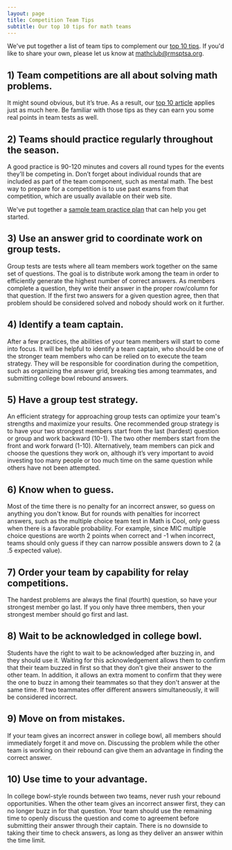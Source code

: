 ```yaml
---
layout: page
title: Competition Team Tips
subtitle: Our top 10 tips for math teams
---
```


We've put together a list of team tips to complement our [top 10 tips](../competition-tips). 
If you'd like to share your own, please let us know
at <a href="mailto:mathclub@rmsptsa.org">mathclub@rmsptsa.org</a>.

## 1) Team competitions are all about solving math problems.
It might sound obvious, but it’s true. As a result, our [top 10 article](../competition-tips) applies just as much here.
Be familiar with those tips as they can earn you some real points in team tests as well.

## 2) Teams should practice regularly throughout the season.
A good practice is 90-120 minutes and covers all round types for the events they’ll be competing in. Don’t forget about 
individual rounds that are included as part of the team component, such as mental math. The best way to prepare for a 
competition is to use past exams from that competition, which are usually available on their web site.

We've put together a [sample team practice plan](../team-practice) that can help you get started.

## 3) Use an answer grid to coordinate work on group tests.
Group tests are tests where all team members work together on the same set of questions. The goal is to distribute work 
among the team in order to efficiently generate the highest number of correct answers. As members complete a question, they 
write their answer in the proper row/column for that question. If the first two answers for a given question agree, then that 
problem should be considered solved and nobody should work on it further.

## 4) Identify a team captain.
After a few practices, the abilities of your team members will start to come into focus. It will be helpful to identify a team 
captain, who should be one of the stronger team members who can be relied on to execute the team strategy. They will be responsible 
for coordination during the competition, such as organizing the answer grid, breaking ties among teammates, and submitting college 
bowl rebound answers.

## 5) Have a group test strategy.
An efficient strategy for approaching group tests can optimize your team's strengths and maximize your results.
One recommended group strategy is to have your two strongest members start from the last (hardest) question or group and work 
backward (10-1). The two other members start from the front and work forward (1-10). Alternatively, team members can pick and choose 
the questions they work on, although it’s very important to avoid investing too many people or too much time on the same question 
while others have not been attempted.

## 6) Know when to guess.
Most of the time there is no penalty for an incorrect answer, so guess on anything you don't know. But for rounds with penalties 
for incorrect answers, such as the multiple choice team test in Math is Cool, only guess when there is a favorable probability. For 
example, since MIC multiple choice questions are worth 2 points when correct and -1 when incorrect, teams should only guess if they 
can narrow possible answers down to 2 (a .5 expected value).

## 7) Order your team by capability for relay competitions.
The hardest problems are always the final (fourth) question, so have your strongest member go last. If you only have three members, 
then your strongest member should go first and last.

## 8) Wait to be acknowledged in college bowl.
Students have the right to wait to be acknowledged after buzzing in, and they should use it. Waiting for this acknowledgement allows 
them to confirm that their team buzzed in first so that they don't give their answer to the other team. In addition, it allows an 
extra moment to confirm that they were the one to buzz in among their teammates so that they don't answer at the same time. If two 
teammates offer different answers simultaneously, it will be considered incorrect.

## 9) Move on from mistakes.
If your team gives an incorrect answer in college bowl, all members should immediately forget it and move on. Discussing the problem 
while the other team is working on their rebound can give them an advantage in finding the correct answer.

## 10) Use time to your advantage.
In college bowl-style rounds between two teams, never rush your rebound opportunities. When the other team gives an incorrect answer 
first, they can no longer buzz in for that question. Your team should use the remaining time to openly discuss the question and come 
to agreement before submitting their answer through their captain. There is no downside to taking their time to check answers, as 
long as they deliver an answer within the time limit.
